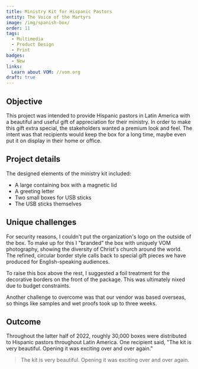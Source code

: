 ```yaml
---
title: Ministry Kit for Hispanic Pastors
entity: The Voice of the Martyrs
image: /img/spanish-box/
order: 11
tags:
  - Multimedia
  - Product Design
  - Print
badges:
  - New
links:
  Learn about VOM: //vom.org
draft: true
---
```



## Objective

This project was intended to provide Hispanic pastors in Latin America with a beautiful and useful gift of appreciation for their ministry. In order to make this gift extra special, the stakeholders wanted a premium look and feel. The intent was that recipients would keep the box for a long time, maybe even put it on display in their home or office.


## Project details

The designed elements of the ministry kit included:
- A large containing box with a magnetic lid
- A greeting letter
- Two small boxes for USB sticks
- The USB sticks themselves


## Unique challenges

For security reasons, I couldn't put the organization's logo on the outside of the box. To make up for this I "branded" the box with uniquely VOM photography, showing the diversity of Christ's church around the world. The refined, circular border style calls back to special gift pieces we have produced for English-speaking audiences.

To raise this box above the rest, I suggested a foil treatment for the decorative borders on the front of the package. This was ultimately nixed due to budget constraints.

Another challenge to overcome was that our vendor was based overseas, so things like samples and wet proofs took up to three weeks.



## Outcome

Throughout the latter half of 2022, roughly 30,000 boxes were distributed to Hispanic pastors throughout Latin America. One recipient said, "The kit is very beautiful. Opening it was exciting over and over again."

> The kit is very beautiful. Opening it was exciting over and over again.